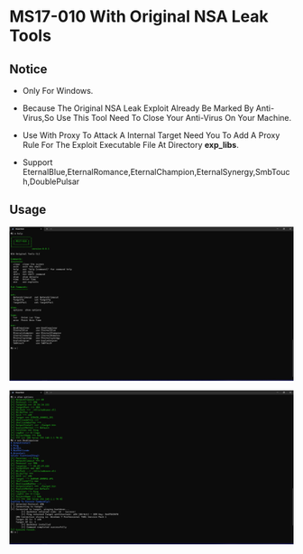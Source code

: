 # MS17-010 With Original NSA Leak Tools



## **Notice**

- Only For Windows.
- Because The Original NSA Leak Exploit Already Be Marked By Anti-Virus,So Use This Tool Need To Close Your Anti-Virus On Your Machine.

- Use With Proxy To Attack A Internal Target Need You To Add A Proxy Rule For The Exploit Executable File At Directory **exp_libs**.

- Support EternalBlue,EternalRomance,EternalChampion,EternalSynergy,SmbTouch,DoublePulsar

## Usage

![help menu](./imgs/2.png)

![DoublePulsar](./imgs/1.png)